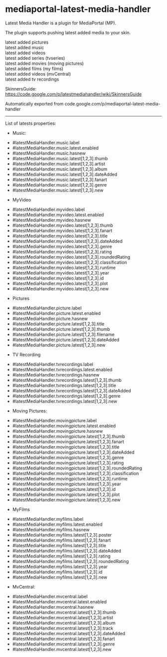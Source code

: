 # mediaportal-latest-media-handler
Latest Media Handler is a plugin for MediaPortal (MP).

The plugin supports pushing latest added media to your skin.

latest added pictures<br/>
latest added music<br/>
latest added videos<br/>
latest added series (tvseries)<br/>
latest added movies (moving pictures)<br/>
latest added films  (my films)<br/>
latest added videos (mvCentral)<br/>
latest added tv recordings<br/>

SkinnersGuide: https://code.google.com/p/latestmediahandler/wiki/SkinnersGuide

Automatically exported from code.google.com/p/mediaportal-latest-media-handler

------------------------------------------------------------------------------
List of latests properties:

* Music:
- #latestMediaHandler.music.label
- #latestMediaHandler.music.latest.enabled
- #latestMediaHandler.music.hasnew
- #latestMediaHandler.music.latest[1,2,3].thumb
- #latestMediaHandler.music.latest[1,2,3].artist
- #latestMediaHandler.music.latest[1,2,3].album
- #latestMediaHandler.music.latest[1,2,3].dateAdded
- #latestMediaHandler.music.latest[1,2,3].fanart
- #latestMediaHandler.music.latest[1,2,3].genre
- #latestMediaHandler.music.latest[1,2,3].new

* MyVideo
- #latestMediaHandler.myvideo.label
- #latestMediaHandler.myvideo.latest.enabled
- #latestMediaHandler.myvideo.hasnew
- #latestMediaHandler.myvideo.latest[1,2,3].thumb
- #latestMediaHandler.myvideo.latest[1,2,3].fanart
- #latestMediaHandler.myvideo.latest[1,2,3].title
- #latestMediaHandler.myvideo.latest[1,2,3].dateAdded
- #latestMediaHandler.myvideo.latest[1,2,3].genre
- #latestMediaHandler.myvideo.latest[1,2,3].rating
- #latestMediaHandler.myvideo.latest[1,2,3].roundedRating
- #latestMediaHandler.myvideo.latest[1,2,3].classification
- #latestMediaHandler.myvideo.latest[1,2,3].runtime
- #latestMediaHandler.myvideo.latest[1,2,3].year
- #latestMediaHandler.myvideo.latest[1,2,3].id
- #latestMediaHandler.myvideo.latest[1,2,3].plot
- #latestMediaHandler.myvideo.latest[1,2,3].new

* Pictures
- #latestMediaHandler.picture.label
- #latestMediaHandler.picture.latest.enabled
- #latestMediaHandler.picture.hasnew
- #latestMediaHandler.picture.latest[1,2,3].title
- #latestMediaHandler.picture.latest[1,2,3].thumb
- #latestMediaHandler.picture.latest[1,2,3].filename
- #latestMediaHandler.picture.latest[1,2,3].dateAdded
- #latestMediaHandler.picture.latest[1,2,3].new

* TV Recording
- #latestMediaHandler.tvrecordings.label
- #latestMediaHandler.tvrecordings.latest.enabled
- #latestMediaHandler.tvrecordings.hasnew
- #latestMediaHandler.tvrecordings.latest[1,2,3].thumb
- #latestMediaHandler.tvrecordings.latest[1,2,3].title
- #latestMediaHandler.tvrecordings.latest[1,2,3].dateAdded
- #latestMediaHandler.tvrecordings.latest[1,2,3].genre
- #latestMediaHandler.tvrecordings.latest[1,2,3].new

* Moving Pictures:
- #latestMediaHandler.movingpicture.label
- #latestMediaHandler.movingpicture.latest.enabled
- #latestMediaHandler.movingpicture.hasnew
- #latestMediaHandler.movingpicture.latest[1,2,3].thumb
- #latestMediaHandler.movingpicture.latest[1,2,3].fanart
- #latestMediaHandler.movingpicture.latest[1,2,3].title
- #latestMediaHandler.movingpicture.latest[1,2,3].dateAdded
- #latestMediaHandler.movingpicture.latest[1,2,3].genre
- #latestMediaHandler.movingpicture.latest[1,2,3].rating
- #latestMediaHandler.movingpicture.latest[1,2,3].roundedRating
- #latestMediaHandler.movingpicture.latest[1,2,3].classification
- #latestMediaHandler.movingpicture.latest[1,2,3].runtime
- #latestMediaHandler.movingpicture.latest[1,2,3].year
- #latestMediaHandler.movingpicture.latest[1,2,3].id
- #latestMediaHandler.movingpicture.latest[1,2,3].plot
- #latestMediaHandler.movingpicture.latest[1,2,3].new

* MyFilms
- #latestMediaHandler.myfilms.label
- #latestMediaHandler.myfilms.latest.enabled
- #latestMediaHandler.myfilms.hasnew
- #latestMediaHandler.myfilms.latest[1,2,3].poster
- #latestMediaHandler.myfilms.latest[1,2,3].fanart
- #latestMediaHandler.myfilms.latest[1,2,3].title
- #latestMediaHandler.myfilms.latest[1,2,3].dateAdded
- #latestMediaHandler.myfilms.latest[1,2,3].rating
- #latestMediaHandler.myfilms.latest[1,2,3].roundedRating
- #latestMediaHandler.myfilms.latest[1,2,3].year
- #latestMediaHandler.myfilms.latest[1,2,3].id
- #latestMediaHandler.myfilms.latest[1,2,3].new

* MvCentral:
- #latestMediaHandler.mvcentral.label
- #latestMediaHandler.mvcentral.latest.enabled
- #latestMediaHandler.mvcentral.hasnew
- #latestMediaHandler.mvcentral.latest[1,2,3].thumb
- #latestMediaHandler.mvcentral.latest[1,2,3].artist
- #latestMediaHandler.mvcentral.latest[1,2,3].album
- #latestMediaHandler.mvcentral.latest[1,2,3].track
- #latestMediaHandler.mvcentral.latest[1,2,3].dateAdded
- #latestMediaHandler.mvcentral.latest[1,2,3].fanart
- #latestMediaHandler.mvcentral.latest[1,2,3].genre
- #latestMediaHandler.mvcentral.latest[1,2,3].new
